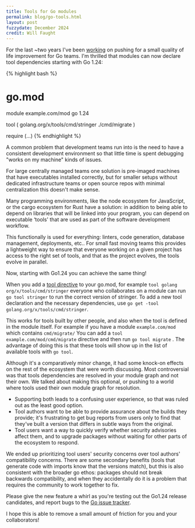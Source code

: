 ```yaml
---
title: Tools for Go modules
permalink: blog/go-tools.html
layout: post
fuzzydate: December 2024
credit: Will Faught
---
```


For the last ~two years I've been
[working](https://github.com/golang/go/issues/48429) on pushing for a small
quality of life improvement for Go teams. I'm thrilled that modules can now
declare tool dependencies starting with Go 1.24:

{% highlight bash %}
# go.mod
module example.com/mod
go 1.24

tool (
  golang.org/x/tools/cmd/stringer
  ./cmd/migrate
)

require (...)
{% endhighlight %}

A common problem that development teams run into is the need to have a
consistent development environment so that little time is spent debugging "works
on my machine" kinds of issues.

For large centrally managed teams one solution is pre-imaged machines that have
executables installed correctly, but for smaller setups without dedicated
infrastructure teams or open source repos with minimal centralization this
doesn't make sense.

Many programming environments, like the node ecosystem for JavaScript, or the
cargo ecosystem for Rust have a solution: in addition to being able to depend on
libraries that will be linked into your program, you can depend on executable
‘tools' that are used as part of the software development workflow.

This functionally is used for everything: linters, code generation, database
management, deployments, etc.. For small fast moving teams this provides a
lightweight way to ensure that everyone working on a given project has access to
the right set of tools, and that as the project evolves, the tools evolve in
parallel.

Now, starting with Go1.24 you can achieve the same thing!

When you add a [tool
directive](https://go.dev/doc/modules/managing-dependencies#tools) to your
go.mod, for example `tool golang org/x/tools/cmd/stringer` everyone who
collaborates on a module can run `go tool stringer` to run the correct version
of stringer. To add a new tool declaration and the necessary dependencies, use
`go get -tool golang.org/x/tools/cmd/stringer`.

This works for tools built by other people, and also when the tool is defined
in the module itself. For example if you have a module `example.com/mod` which
contains `cmd/migrate/` You can add a `tool example.com/mod/cmd/migrate`
directive and then run `go tool migrate` . The advantage of doing this is that
these tools will show up in the list of available tools with `go tool`.

Although it's a comparatively minor change, it had some knock-on effects on the
rest of the ecosystem that were worth discussing. Most controversial was that
tools dependencies are resolved in your module graph and not their own. We
talked about making this optional, or pushing to a world where tools used their
own module graph for resolution.

* Supporting both leads to a confusing user experience, so that was ruled out as
the least good option.
* Tool authors want to be able to provide assurance about the builds they
provide; it's frustrating to get bug reports from users only to find that
they've built a version that differs in subtle ways from the original.
* Tool users want a way to quickly verify whether security advisories affect
them, and to upgrade packages without waiting for other parts of the ecosystem
to respond.

We ended up prioritizing tool users' security concerns over tool authors'
compatibility concerns. There are some secondary benefits (tools that generate
code with imports know that the versions match), but this is also consistent
with the broader go ethos: packages should not break backwards compatibility,
and when they accidentally do it is a problem that requires the community to
work together to fix.

Please give the new feature a whirl as you're testing out the Go1.24 release
candidates, and report bugs to the [Go issue tracker](https://go.dev/issues).

I hope this is able to remove a small amount of friction for you and
your collaborators!
